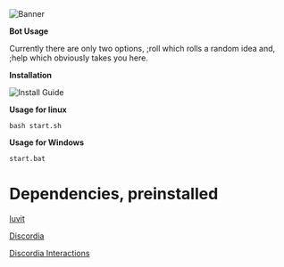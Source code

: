 <html>
<img alt="Banner" src="https://unitedmemes.tk/Images/Memix/Memix.png">
</html>

**Bot Usage**

<html>
<p>Currently there are only two options, ;roll which rolls a random idea and, ;help which obviously takes you here.</p>
</html>

**Installation**

<html>
<img alt="Install Guide" src="https://unitedmemes.tk/Images/Memix/Memix%20Install.gif">
</html>

**Usage for linux**

```
bash start.sh
```

**Usage for Windows**

```
start.bat
```

<html>
<h1>Dependencies, preinstalled</h1>
<a href="https://luvit.io/" target="\_blank">
<p>luvit</p>
</a>
<a href="https://github.com/SinisterRectus/Discordia" target="\_blank">
<p>Discordia</p>
</a>
<a href="https://github.com/Bilal2453/discordia-interactions" target="\_blank">
<p>Discordia Interactions</p>
</a>
</html>
